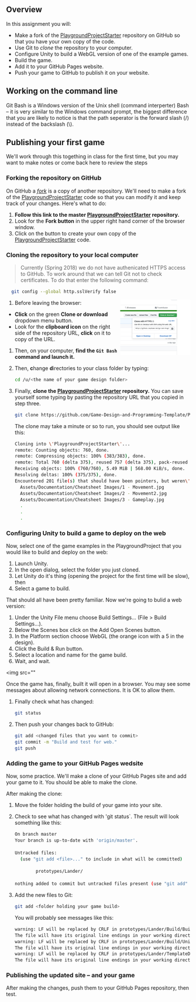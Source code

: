 ## Overview

In this assignment you will:

* Make a fork of the [PlaygroundProjectStarter][pps] repository on GitHub so that you have your own copy of the code.
* Use Git to _clone_ the repository to your computer.
* Configure Unity to build a WebGL version of one of the example games.
* Build the game.
* Add it to your GitHub Pages website.
* Push your game to GitHub to publish it on your website.

[pps]: <https://github.com/Game-Design-and-Programming-Template/PlaygroundProjectStarter>
[dlu]: <https://douglasurner.github.io>

## Working on the command line

Git Bash is a Windows version of the Unix shell (command interperter) Bash – it is very similar to the Windows command prompt, the biggest difference that you are likely to notice is that the path seperator is the forward slash (/) instead of the backslash (\\).

## Publishing your first game

We'll work through this togething in class for the first time, but you may want to make notes or come back here to review the steps

### Forking the repository on GitHub

On GitHub a _[fork][]_ is a copy of another repository. We'll need to make a fork of the [PlaygroundProjectStarter][pps] code so that you can modify it and keep track of your changes. Here's what to do:

1. **Follow this link to the master [PlaygroundProjectStarter][pps] repository.**
1. Look for the **Fork button** in the upper right hand corner of the browser window.
1. Click on the button to create your own copy of the [PlaygroundProjectStarter][pps] code.

[fork]: <https://guides.github.com/activities/forking/>

### Cloning the repository to your local computer

> Currently (Spring 2018) we do not have authenicated HTTPS access to GitHub. To work around that we can tell Git not to check certificates. To do that enter the following command:
```bash
  git config --global http.sslVerify false
```

1. Before leaving the browser: <img src="images/Clone-or-download.jpg" align="right" width="40%">
  - **Click** on the green **Clone or download** dropdown menu button.
  - Look for the **clipboard icon** on the right side of the repository URL, **click** on it to copy of the URL.
1. Then, on your computer, **find the `Git Bash` command and launch it.**
1. Then, **c**hange **d**irectories to your class folder by typing:

    ```bash
    cd /u/<the name of your game design folder>
    ```
1. Finally, **clone the [PlaygroundProjectStarter][pps] repository.** You can save yourself some typing by pasting the repository URL that you copied in step three.

    ```bash
    git clone https://github.com/Game-Design-and-Programming-Template/PlaygroundProjectStarter.git
    ```

    The clone may take a minute or so to run, you should see output like this:

    ```bash
    Cloning into \'PlaygroundProjectStarter\'...
    remote: Counting objects: 760, done.
    remote: Compressing objects: 100% (383/383), done.
    remote: Total 760 (delta 375), reused 757 (delta 375), pack-reused 0
    Receiving objects: 100% (760/760), 5.49 MiB | 568.00 KiB/s, done.
    Resolving deltas: 100% (375/375), done.
    Encountered 201 file(s) that should have been pointers, but weren\'t:
	  Assets/Documentation/Cheatsheet Images/1 - Movement.jpg
	  Assets/Documentation/Cheatsheet Images/2 - Movement2.jpg
	  Assets/Documentation/Cheatsheet Images/3 - Gameplay.jpg
      .
      .
      .
    ```

### Configuring Unity to build a game to deploy on the web

Now, select one of the game examples in the PlaygroundProject that you would like to build and deploy on the web:

1. Launch Unity.
1. In the open dialog, select the folder you just cloned.
1. Let Unity do it's thing (opening the project for the first time will be slow), then
1. Select a game to build.

That should all have been pretty familiar. Now we're going to bulid a web version:

1. Under the Unity File menu choose Build Settings... (File > Build Settings...).
1. Below the Scenes box click on the Add Open Scenes button.
1. In the Platform section choose WebGL (the orange icon with a 5 in the design).
1. Click the Build & Run button.
1. Select a location and name for the game build.
1. Wait, and wait.

<img src=""

Once the game has, finally, built it will open in a browser. You may see some messages about allowing network connections. It is OK to allow them.

1. Finally check what has changed:

    ```bash
    git status
    ```
1. Then push your changes back to GitHub:
   ```bash
   git add <changed files that you want to commit>
   git commit -m "Build and test for web."
   git push
   ```

### Adding the game to your GitHub Pages wedsite

Now, some practice. We'll make a clone of your GitHub Pages site and add your game to it. You should be able to make the clone.

After making the clone:

1. Move the folder holding the build of your game into your site.
1. Check to see what has changed with 'git status`. The result will look something like this:

    ```bash
    On branch master
    Your branch is up-to-date with 'origin/master'.

    Untracked files:
      (use "git add <file>..." to include in what will be committed)

            prototypes/Lander/

    nothing added to commit but untracked files present (use "git add" to track)
    ```
 1. Add the new files to Git:

     ```bash
     git add <folder holding your game build>
     ```

     You will probably see messages like this:

     ```bash
     warning: LF will be replaced by CRLF in prototypes/Lander/Build/Build.json.
     The file will have its original line endings in your working directory.
     warning: LF will be replaced by CRLF in prototypes/Lander/Build/UnityLoader.js.
     The file will have its original line endings in your working directory.
     warning: LF will be replaced by CRLF in prototypes/Lander/TemplateData/UnityProgress.js.
     The file will have its original line endings in your working directory.
     ```



### Publishing the updated site – and your game

After making the changes, push them to your GitHub Pages repository, then test.
